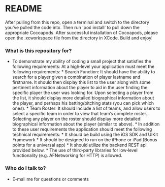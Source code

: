 # README #

After pulling from this repo, open a terminal and switch to the directory you've pulled the code into.
Then run 'pod install' to pull down the appropriate Cocoapods.
After successful installation of Cocoapods, please open the .xcworkspace file from the directory in XCode.
Build and enjoy!

### What is this repository for? ###

* To demonstrate my ability of coding a small project that satisfies the following requirements:
At a high‐level your application must meet the following requirements:
      * Search Function: It should have the ability to search for a player given a combination of player lastname and firstname. It should then display this list to the user along with some pertinent information about the player to aid in the user finding the specific player the user was looking for. Upon selecting a player from the list, it should display more detailed biographical information about the player, and perhaps his batting/pitching stats (you can pick which ones).
      * Team Roster: It should include a list of teams, and allow users to select a specific team in order to view that team’s complete roster. Selecting any player on the roster should display more detailed biographical information about the player (similar to above).
      * In addition to these user requirements the application should meet the following technical requirements:
         * It should be build using the iOS SDK and UIKit Framework
         * It should be designed to run on the iPhone or iPad (Bonus points for a universal app)
         * It should utilize the backend REST api provided below.
         * The use of third‐party libraries for low‐level functionality (e.g. AFNetworking for HTTP) is allowed.

### Who do I talk to? ###

* E-mail me for questions or comments